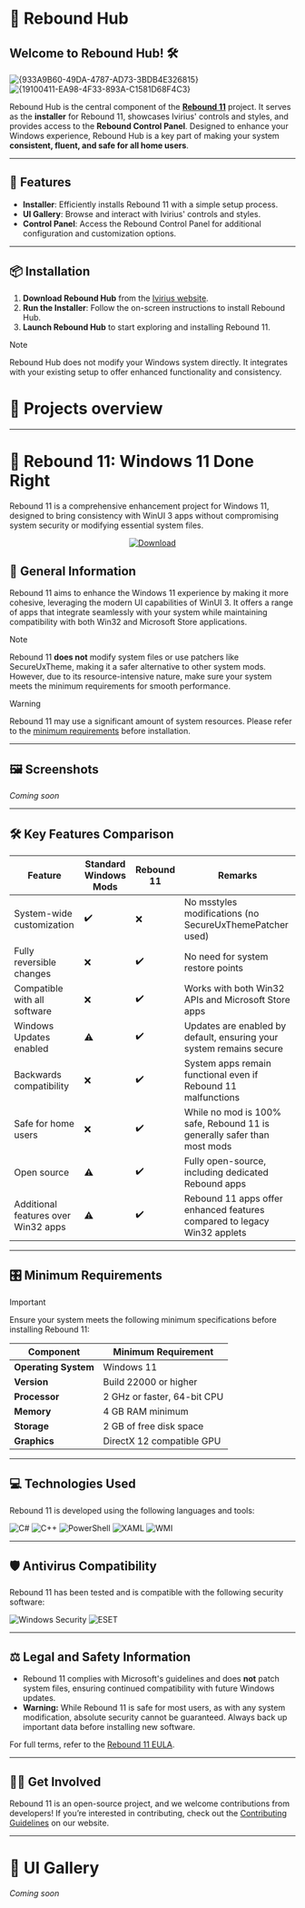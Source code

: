 # 🚀 Rebound Hub

## Welcome to Rebound Hub! 🛠️

![{933A9B60-49DA-4787-AD73-3BDB4E326815}](https://github.com/user-attachments/assets/62748d97-34fd-4798-bca3-2ff8b95e72c4)
![{19100411-EA98-4F33-893A-C1581D68F4C3}](https://github.com/user-attachments/assets/eaa1fe11-7099-41af-979f-200e26950318)

Rebound Hub is the central component of the [**Rebound 11**](https://ivirius.vercel.app/rebound11) project. It serves as the **installer** for Rebound 11, showcases Ivirius' controls and styles, and provides access to the **Rebound Control Panel**. Designed to enhance your Windows experience, Rebound Hub is a key part of making your system **consistent, fluent, and safe for all home users**.

---

## 🌟 Features

- **Installer**: Efficiently installs Rebound 11 with a simple setup process.
- **UI Gallery**: Browse and interact with Ivirius' controls and styles.
- **Control Panel**: Access the Rebound Control Panel for additional configuration and customization options.

---

## 📦 Installation

1. **Download Rebound Hub** from the [Ivirius website](https://ivirius.vercel.app/rebound11).
2. **Run the Installer**: Follow the on-screen instructions to install Rebound Hub.
3. **Launch Rebound Hub** to start exploring and installing Rebound 11.

> [!NOTE]
> Rebound Hub does not modify your Windows system directly. It integrates with your existing setup to offer enhanced functionality and consistency.

# 📃 Projects overview

---

# 🌟 Rebound 11: Windows 11 Done Right

Rebound 11 is a comprehensive enhancement project for Windows 11, designed to bring consistency with WinUI 3 apps without compromising system security or modifying essential system files.

<p align="center">
  <a href="https://ivirius.vercel.app/rebound11">
    <img src="https://img.shields.io/badge/Download-Rebound_11_Website-4096ff?style=for-the-badge" alt="Download">
  </a>
</p>

## 🤔 General Information

Rebound 11 aims to enhance the Windows 11 experience by making it more cohesive, leveraging the modern UI capabilities of WinUI 3. It offers a range of apps that integrate seamlessly with your system while maintaining compatibility with both Win32 and Microsoft Store applications.

> [!NOTE]
> Rebound 11 **does not** modify system files or use patchers like SecureUxTheme, making it a safer alternative to other system mods. However, due to its resource-intensive nature, make sure your system meets the minimum requirements for smooth performance.

> [!WARNING]
> Rebound 11 may use a significant amount of system resources. Please refer to the [minimum requirements](#minimum-requirements) before installation.

---

## 🖼️ Screenshots

*Coming soon*

---

## 🛠️ Key Features Comparison

| **Feature**                  | **Standard Windows Mods** | **Rebound 11**         | **Remarks** |
|------------------------------|---------------------------|------------------------|-------------|
| System-wide customization     | ✔️                         | ❌                      | No msstyles modifications (no SecureUxThemePatcher used) |
| Fully reversible changes      | ❌                         | ✔️                      | No need for system restore points |
| Compatible with all software  | ❌                         | ✔️                      | Works with both Win32 APIs and Microsoft Store apps |
| Windows Updates enabled       | ⚠️                         | ✔️                      | Updates are enabled by default, ensuring your system remains secure |
| Backwards compatibility       | ❌                         | ✔️                      | System apps remain functional even if Rebound 11 malfunctions |
| Safe for home users           | ❌                         | ✔️                      | While no mod is 100% safe, Rebound 11 is generally safer than most mods |
| Open source                   | ⚠️                         | ✔️                      | Fully open-source, including dedicated Rebound apps |
| Additional features over Win32 apps | ⚠️                  | ✔️                      | Rebound 11 apps offer enhanced features compared to legacy Win32 applets |

---

## 🎛️ Minimum Requirements

> [!IMPORTANT]
> Ensure your system meets the following minimum specifications before installing Rebound 11:

| **Component**  | **Minimum Requirement**       |
|----------------|-------------------------------|
| **Operating System** | Windows 11 |
| **Version**    | Build 22000 or higher          |
| **Processor**  | 2 GHz or faster, 64-bit CPU    |
| **Memory**     | 4 GB RAM minimum               |
| **Storage**    | 2 GB of free disk space        |
| **Graphics**   | DirectX 12 compatible GPU      |

---

## 💻 Technologies Used

Rebound 11 is developed using the following languages and tools:

![C#](https://img.shields.io/badge/C%23-11DD33?style=flat)
![C++](https://img.shields.io/badge/C%2B%2B-CC11FF?style=flat)
![PowerShell](https://img.shields.io/badge/PowerShell-00CCDD?style=flat)
![XAML](https://img.shields.io/badge/XAML-44AAFF?style=flat)
![WMI](https://img.shields.io/badge/WMI-FE5F15?style=flat)

---

## 🛡️ Antivirus Compatibility

Rebound 11 has been tested and is compatible with the following security software:

![Windows Security](https://img.shields.io/badge/Windows%20Security-4466FF?style=flat)
![ESET](https://img.shields.io/badge/ESET-22BBCC?style=flat)

---

## ⚖️ Legal and Safety Information

- Rebound 11 complies with Microsoft's guidelines and does **not** patch system files, ensuring continued compatibility with future Windows updates.
- **Warning:** While Rebound 11 is safe for most users, as with any system modification, absolute security cannot be guaranteed. Always back up important data before installing new software.

For full terms, refer to the [Rebound 11 EULA](https://ivirius.vercel.app/eula).

---

## 🙋‍♂️ Get Involved

Rebound 11 is an open-source project, and we welcome contributions from developers! If you’re interested in contributing, check out the [Contributing Guidelines](https://ivirius.vercel.app/contributing) on our website.

---

# 🌟 UI Gallery

*Coming soon*
